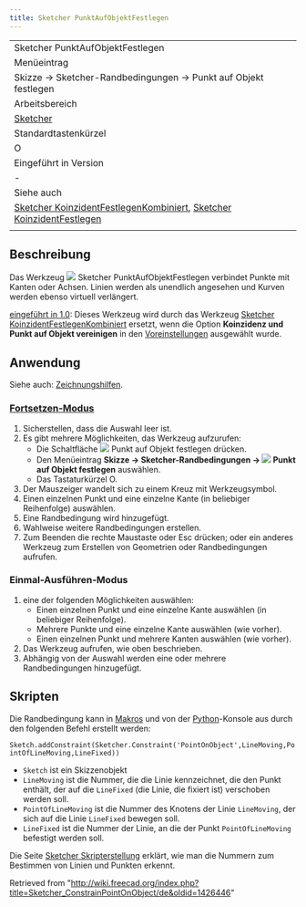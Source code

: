 ```yaml
---
title: Sketcher PunktAufObjektFestlegen
---
```


|                                                                                                                                                                                                                                |
| ------------------------------------------------------------------------------------------------------------------------------------------------------------------------------------------------------------------------------ |
| Sketcher PunktAufObjektFestlegen                                                                                                                                                                                               |
| Menüeintrag                                                                                                                                                                                                                    |
| Skizze → Sketcher-Randbedingungen → Punkt auf Objekt festlegen                                                                                                                                                                 |
| Arbeitsbereich                                                                                                                                                                                                                 |
| [Sketcher](/Sketcher_Workbench/de "Sketcher Workbench/de")                                                                                                                                                                     |
| Standardtastenkürzel                                                                                                                                                                                                           |
| O                                                                                                                                                                                                                              |
| Eingeführt in Version                                                                                                                                                                                                          |
| -                                                                                                                                                                                                                              |
| Siehe auch                                                                                                                                                                                                                     |
| [Sketcher KoinzidentFestlegenKombiniert](/Sketcher_ConstrainCoincidentUnified/de "Sketcher ConstrainCoincidentUnified/de"), [Sketcher KoinzidentFestlegen](/Sketcher_ConstrainCoincident/de "Sketcher ConstrainCoincident/de") |
|                                                                                                                                                                                                                                |

## Beschreibung

Das Werkzeug ![](/images/Sketcher_ConstrainPointOnObject.svg) Sketcher PunktAufObjektFestlegen verbindet Punkte mit Kanten oder Achsen. Linien werden als unendlich angesehen und Kurven werden ebenso virtuell verlängert.

[eingeführt in 1.0](/Release_notes_1.0/de "Release notes 1.0/de"): Dieses Werkzeug wird durch das Werkzeug [Sketcher KoinzidentFestlegenKombiniert](/Sketcher_ConstrainCoincidentUnified/de "Sketcher ConstrainCoincidentUnified/de") ersetzt, wenn die Option **Koinzidenz und Punkt auf Objekt vereinigen** in den [Voreinstellungen](/Sketcher_Preferences/de#Allgemein "Sketcher Preferences/de") ausgewählt wurde.

## Anwendung

Siehe auch: [Zeichnungshilfen](/Sketcher_Workbench/de#Zeichnungshilfen "Sketcher Workbench/de").

### [Fortsetzen-Modus](/Sketcher_Workbench/de#Fortsetzen-Modi "Sketcher Workbench/de")

1. Sicherstellen, dass die Auswahl leer ist.
2. Es gibt mehrere Möglichkeiten, das Werkzeug aufzurufen:
   - Die Schaltfläche ![](/images/Sketcher_ConstrainPointOnObject.svg) Punkt auf Objekt festlegen drücken.
   - Den Menüeintrag **Skizze → Sketcher-Randbedingungen → ![](/images/Sketcher_ConstrainPointOnObject.svg) Punkt auf Objekt festlegen** auswählen.
   - Das Tastaturkürzel O.
3. Der Mauszeiger wandelt sich zu einem Kreuz mit Werkzeugsymbol.
4. Einen einzelnen Punkt und eine einzelne Kante (in beliebiger Reihenfolge) auswählen.
5. Eine Randbedingung wird hinzugefügt.
6. Wahlweise weitere Randbedingungen erstellen.
7. Zum Beenden die rechte Maustaste oder Esc drücken; oder ein anderes Werkzeug zum Erstellen von Geometrien oder Randbedingungen aufrufen.

### Einmal-Ausführen-Modus

1. eine der folgenden Möglichkeiten auswählen:
   - Einen einzelnen Punkt und eine einzelne Kante auswählen (in beliebiger Reihenfolge).
   - Mehrere Punkte und eine einzelne Kante auswählen (wie vorher).
   - Einen einzelnen Punkt und mehrere Kanten auswählen (wie vorher).
2. Das Werkzeug aufrufen, wie oben beschrieben.
3. Abhängig von der Auswahl werden eine oder mehrere Randbedingungen hinzugefügt.

## Skripten

Die Randbedingung kann in [Makros](/Macros/de "Macros/de") und von der [Python](/Python/de "Python/de")-Konsole aus durch den folgenden Befehl erstellt werden:

`Sketch.addConstraint(Sketcher.Constraint('PointOnObject',LineMoving,PointOfLineMoving,LineFixed))`

- `Sketch` ist ein Skizzenobjekt
- `LineMoving` ist die Nummer, die die Linie kennzeichnet, die den Punkt enthält, der auf die `LineFixed` (die Linie, die fixiert ist) verschoben werden soll.
- `PointOfLineMoving` ist die Nummer des Knotens der Linie `LineMoving`, der sich auf die Linie `LineFixed` bewegen soll.
- `LineFixed` ist die Nummer der Linie, an die der Punkt `PointOfLineMoving` befestigt werden soll.

Die Seite [Sketcher Skripterstellung](/Sketcher_scripting/de "Sketcher scripting/de") erklärt, wie man die Nummern zum Bestimmen von Linien und Punkten erkennt.

Retrieved from "<http://wiki.freecad.org/index.php?title=Sketcher_ConstrainPointOnObject/de&oldid=1426446>"
